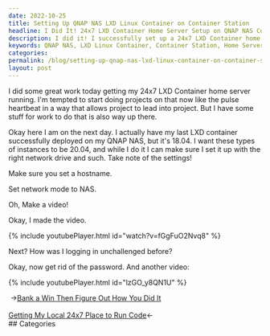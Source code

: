 ```yaml
---
date: 2022-10-25
title: Setting Up QNAP NAS LXD Linux Container on Container Station
headline: I Did It! 24x7 LXD Container Home Server Setup on QNAP NAS Complete!
description: I did it! I successfully set up a 24x7 LXD Container home server on my QNAP NAS, complete with a hostname, network mode, and password-free login. To help others, I even made a couple of videos documenting the process. Now I'm ready to start doing projects on my server - come check out how I did it!
keywords: QNAP NAS, LXD Linux Container, Container Station, Home Server, Hostname, Network Mode, Password-Free Login, Videos, Documentation, Projects
categories: 
permalink: /blog/setting-up-qnap-nas-lxd-linux-container-on-container-station/
layout: post
---
```



I did some great work today getting my 24x7 LXD Container home server running.
I'm tempted to start doing projects on that now like the pulse heartbeat in a
way that allows project to lead into project. But I have some stuff for work to
do that is also way up there.

Okay here I am on the next day. I actually have my last LXD container
successfully deployed on my QNAP NAS, but it's 18.04. I want these types of
instances to be 20.04, and while I do it I can make sure I set it up with the
right network drive and such. Take note of the settings!

Make sure you set a hostname.

Set network mode to NAS.

Oh, Make a video!

Okay, I made the video.

{% include youtubePlayer.html id="watch?v=fGgFuO2Nvq8" %}

Next? How was I logging in unchallenged before?

Okay, now get rid of the password. And another video:

{% include youtubePlayer.html id="lzGO_y8QN1U" %}


<div class="post-nav"><div class="post-nav-prev"><span class="arrow">&nbsp;&rarr;</span><a href="/blog/bank-a-win-then-figure-out-how-you-did-it/">Bank a Win Then Figure Out How You Did It</a></div> &nbsp; <div class="post-nav-next"><a href="/blog/getting-my-local-24x7-place-to-run-code/">Getting My Local 24x7 Place to Run Code</a><span class="arrow">&larr;&nbsp;</span></div></div>
## Categories

<ul></ul>
